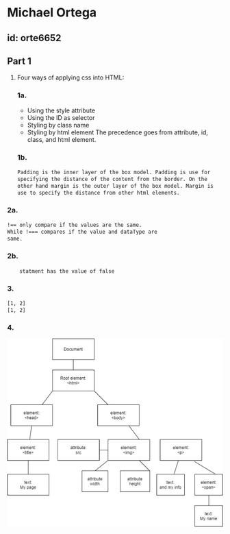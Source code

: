 # Michael Ortega 
## id: orte6652

## Part 1 

 1.  Four ways of applying css into HTML:
	 ### 1a. 
	    * Using the style attribute
	    * Using the ID as selector
	    * Styling by class name
	    * Styling by html element
	   The precedence goes from attribute, id, class, and html element.
	 ### 1b.
		 Padding is the inner layer of the box model. Padding is use for
		 specifying the distance of the content from the border. On the
		 other hand margin is the outer layer of the box model. Margin is
		 use to specify the distance from other html elements. 
### 2a. 
	!== only compare if the values are the same.
	While !=== compares if the value and dataType are
	same.
### 2b. 
		statment has the value of false
### 3.
	[1, 2]
	[1, 2]
### 4.
![](domStructure.jpg)
